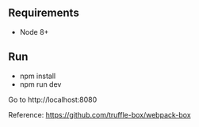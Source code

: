 ## Requirements

- Node 8+

## Run

- npm install
- npm run dev

Go to http://localhost:8080

Reference: https://github.com/truffle-box/webpack-box
